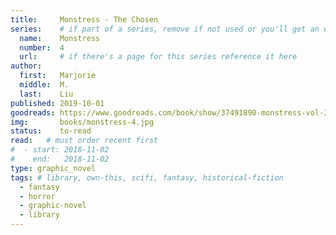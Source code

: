 ```yaml
---
title:     Monstress - The Chosen
series:    # if part of a series, remove if not used or you'll get an error
  name:    Monstress
  number:  4
  url:     # if there's a page for this series reference it here
author: 
  first:   Marjorie 
  middle:  M.
  last:    Liu
published: 2019-10-01 
goodreads: https://www.goodreads.com/book/show/37491890-monstress-vol-3
img:       books/monstress-4.jpg
status:    to-read
read:   # must order recent first
#  - start: 2018-11-02 
#    end:   2018-11-02
type: graphic_novel
tags: # library, own-this, scifi, fantasy, historical-fiction
  - fantasy
  - horror
  - graphic-novel
  - library
---
```


